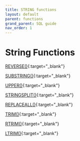```yaml
---
title: STRING functions
layout: default
parent: functions
grand_parent: SQL guide
nav_order: 1
---
```


# String Functions

[REVERSE()](/sql-preview/functions/sql-reverse#reverse){:target="_blank"}

[SUBSTRING()](/sql-preview/functions/sql-substring#substring){:target="_blank"}

[UPPER()](/sql-preview/functions/sql-upper#upper){:target="_blank"}

[STRINGSPLIT()](/sql-preview/functions/sql-stringsplit#stringsplit){:target="_blank"}

[REPLACEALL()](/sql-preview/functions/sql-replaceall#replaceall){:target="_blank"}

[TRIM()](/sql-preview/functions/sql-trim#trim){:target="_blank"}

[RTRIM()](/sql-preview/functions/sql-rtrim#rtrim){:target="_blank"}

[LTRIM()](/sql-preview/functions/sql-ltrim#ltrim){:target="_blank"}
